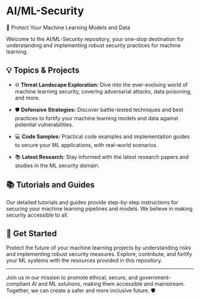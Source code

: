 # AI/ML-Security 

🔐 Protect Your Machine Learning Models and Data

Welcome to the AI/ML-Security repository, your one-stop destination for understanding and implementing robust security practices for machine learning. 

## :bulb: Topics & Projects

- 🌐 **Threat Landscape Exploration:** Dive into the ever-evolving world of machine learning security, covering adversarial attacks, data poisoning, and more.

- 🛡️ **Defensive Strategies:** Discover battle-tested techniques and best practices to fortify your machine learning models and data against potential vulnerabilities.

- 💻 **Code Samples:** Practical code examples and implementation guides to secure your ML applications, with real-world scenarios.

- 📚 **Latest Research:** Stay informed with the latest research papers and studies in the ML security domain.

## :books: Tutorials and Guides

Our detailed tutorials and guides provide step-by-step instructions for securing your machine learning pipelines and models. We believe in making security accessible to all.

## :rocket: Get Started

Protect the future of your machine learning projects by understanding risks and implementing robust security measures. Explore, contribute, and fortify your ML systems with the resources provided in this repository.

---

Join us in our mission to promote ethical, secure, and government-compliant AI and ML solutions, making them accessible and mainstream. Together, we can create a safer and more inclusive future. :shield:


